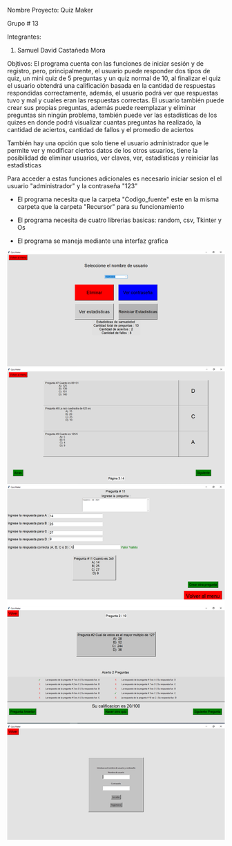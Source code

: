Nombre Proyecto: Quiz Maker

Grupo # 13

Integrantes:

1. Samuel David Castañeda Mora

Objtivos: El programa cuenta con las funciones de iniciar sesión y de registro, pero, principalmente, el usuario puede responder dos tipos de quiz, un mini quiz de 5 preguntas y un quiz normal de 10, al finalizar el quiz el usuario obtendrá una calificación basada en la cantidad de respuestas respondidas correctamente, además, el usuario podrá ver que respuestas tuvo y mal y cuales eran las respuestas correctas. El usuario también puede crear sus propias preguntas, además puede reemplazar y eliminar preguntas sin ningún problema, también puede ver las estadísticas de los quizes en donde podrá visualizar cuantas preguntas ha realizado, la cantidad de aciertos, cantidad de fallos y el promedio de aciertos

También hay una opción que solo tiene el usuario administrador que le permite ver y modificar ciertos datos de los otros usuarios, tiene la posibilidad de eliminar usuarios, ver claves, ver, estadísticas y reiniciar las estadísticas

Para acceder a estas funciones adicionales es necesario iniciar sesion el el usuario "administrador" y la contraseña "123"


- El programa necesita que la carpeta "Codigo_fuente" este en la misma carpeta que la carpeta "Recursor" para su funcionamiento

- El programa necesita de cuatro librerias basicas: random, csv, Tkinter y Os

- El programa se maneja mediante una interfaz grafica

![Ejemplo 1](https://github.com/sacastaneda/Quiz-Maker/blob/main/Imagenes/Imagen1.png)
![Ejemplo 2](https://github.com/sacastaneda/Quiz-Maker/blob/main/Imagenes/Imagen2.png)
![Ejemplo 3](https://github.com/sacastaneda/Quiz-Maker/blob/main/Imagenes/Imagen3.png)
![Ejemplo 4](https://github.com/sacastaneda/Quiz-Maker/blob/main/Imagenes/Imagen4.png)
![Ejemplo 5](https://github.com/sacastaneda/Quiz-Maker/blob/main/Imagenes/Imagen5.png)

